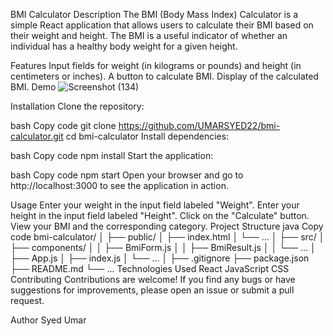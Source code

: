 BMI Calculator
Description
The BMI (Body Mass Index) Calculator is a simple React application that allows users to calculate their BMI based on their weight and height. The BMI is a useful indicator of whether an individual has a healthy body weight for a given height.

Features
Input fields for weight (in kilograms or pounds) and height (in centimeters or inches).
A button to calculate BMI.
Display of the calculated BMI.
Demo
![Screenshot (134)](https://github.com/UMARSYED22/bmi-calculator/assets/91256810/1753855b-53c6-4f5e-bedc-663418f4d2b8)


Installation
Clone the repository:

bash
Copy code
git clone https://github.com/UMARSYED22/bmi-calculator.git
cd bmi-calculator
Install dependencies:

bash
Copy code
npm install
Start the application:

bash
Copy code
npm start
Open your browser and go to http://localhost:3000 to see the application in action.

Usage
Enter your weight in the input field labeled "Weight".
Enter your height in the input field labeled "Height".
Click on the "Calculate" button.
View your BMI and the corresponding category.
Project Structure
java
Copy code
bmi-calculator/
│
├── public/
│   ├── index.html
│   └── ...
│
├── src/
│   ├── components/
│   │   ├── BmiForm.js
│   │   ├── BmiResult.js
│   │   └── ...
│   ├── App.js
│   ├── index.js
│   └── ...
│
├── .gitignore
├── package.json
├── README.md
└── ...
Technologies Used
React
JavaScript
CSS
Contributing
Contributions are welcome! If you find any bugs or have suggestions for improvements, please open an issue or submit a pull request.


Author
Syed Umar

